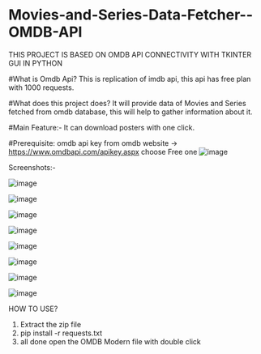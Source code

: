 # Movies-and-Series-Data-Fetcher--OMDB-API

THIS PROJECT IS BASED ON OMDB API CONNECTIVITY WITH TKINTER GUI IN PYTHON

#What is Omdb Api?
This is replication of imdb api, this api has free plan with 1000 requests.

#What does this project does?
It will provide data of Movies and Series fetched from omdb database, this will help to gather information about it.

#Main Feature:-
It can download posters with one click.

#Prerequisite:
omdb api key from omdb website -> https://www.omdbapi.com/apikey.aspx
choose Free one ![image](https://github.com/Gautam-Pra/Movies-and-Series-Data-Fetcher--OMDB-API/assets/84336961/35085d37-18b2-41c8-b2fd-2f8dcfeb31a5)


Screenshots:-


![image](https://github.com/Gautam-Pra/Movies-and-Series-Data-Fetcher--OMDB-API/assets/84336961/61ec9be0-5eda-4eaa-be1f-cb8bf9a377b1)


![image](https://github.com/Gautam-Pra/Movies-and-Series-Data-Fetcher--OMDB-API/assets/84336961/745be4ec-7d32-42e3-be1d-e32792e001d8)


![image](https://github.com/Gautam-Pra/Movies-and-Series-Data-Fetcher--OMDB-API/assets/84336961/213329d4-f152-4814-a3ab-10dc4edc4334)


![image](https://github.com/Gautam-Pra/Movies-and-Series-Data-Fetcher--OMDB-API/assets/84336961/ce1b8f36-bb12-4b00-ab9a-11b782d478d0)


![image](https://github.com/Gautam-Pra/Movies-and-Series-Data-Fetcher--OMDB-API/assets/84336961/5a141a3a-ea4c-48a9-a651-35ea0c22c235)


![image](https://github.com/Gautam-Pra/Movies-and-Series-Data-Fetcher--OMDB-API/assets/84336961/b6b68f05-d9eb-4ecf-a410-9f86c1990ca3)


![image](https://github.com/Gautam-Pra/Movies-and-Series-Data-Fetcher--OMDB-API/assets/84336961/f54f4728-7a15-4751-874e-a921422c545b)


![image](https://github.com/Gautam-Pra/Movies-and-Series-Data-Fetcher--OMDB-API/assets/84336961/2fbfacb7-5f4c-4d74-9bfc-6f3fe3e799a8)


HOW TO USE?
1) Extract the zip file
2) pip install -r requests.txt
3) all done open the OMDB Modern file with double click

